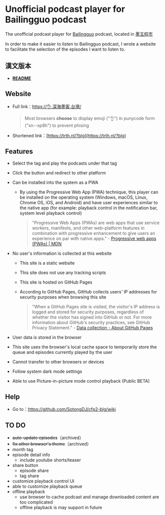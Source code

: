 # Unofficial podcast player for Bailingguo podcast

The unofficial podcast player for [Bailingguo](https://www.bailingguonews.com/) podcast, located in [墨玉程市](https://xn--2os22eixx6na.xn--kpry57d/)

In order to make it easier to listen to Bailingguo podcast, I wrote a website to facilitate the selection of the episodes I want to listen to.

## 漢文版本

- **[README](https://github.com/SotongDJ/CFP2/blob/main/README.en.md)**

## Website

- Full link：[https://👌.深海墨客.台灣/](https://xn--xp8h.xn--2os22eixx6na.xn--kpry57d/)

  > Most browsers **choose** to display emoji ("👌") in punycode form ("xn--xp8h") to prevent phising

- Shortened link：[https://trth.nl/?blg](https://trth.nl/?blg)

## Features

- Select the tag and play the podcasts under that tag
- Click the button and redirect to other platform
- Can be installed into the system as a PWA

  - By using the Progressive Web App (PWA) technique, this player can be installed on the operating system (Windows, macOS, Linux, Chrome OS, iOS, and Android) and have user experiences similar to the native app (for example: playback control in the notification bar, system level playback control)

    > "Progressive Web Apps (PWAs) are web apps that use service workers, manifests, and other web-platform features in combination with progressive enhancement to give users an experience on par with native apps." - [Progressive web apps (PWAs) | MDN](https://developer.mozilla.org/en-US/docs/Web/Progressive_web_apps)

- No user's information is collected at this website

  - This site is a static website
  - This site does not use any tracking scripts
  - This site is hosted on GitHub Pages
  - According to GitHub Pages, GitHub collects users' IP addresses for security purposes when browsing this site

    > "When a GitHub Pages site is visited, the visitor's IP address is logged and stored for security purposes, regardless of whether the visitor has signed into GitHub or not. For more information about GitHub's security practices, see GitHub Privacy Statement." - [Data collection - About GitHub Pages](https://docs.github.com/en/pages/getting-started-with-github-pages/about-github-pages#data-collection)

- User data is stored in the browser

 - This site uses the browser's local cache space to temporarily store the queue and episodes currently played by the user
 - Cannot transfer to other browsers or devices

- Follow system dark mode settings
- Able to use Picture-in-picture mode control playback (Public BETA)

## Help

- Go to：<https://github.com/SotongDJ/cfp2-blg/wiki>

## TO DO

- ~~auto-update episodes~~（archived）
- ~~fix other browser's theme~~（archived）
- month tag
- episode detail info
  - include youtube shorts/teaser
- share button
  - episode share
  - tag share
- customize playback control UI
- able to customize playback queue
- offline playback
  - use browser to cache podcast and manage downloaded content are too complicated
  - offline playback is may support in future

